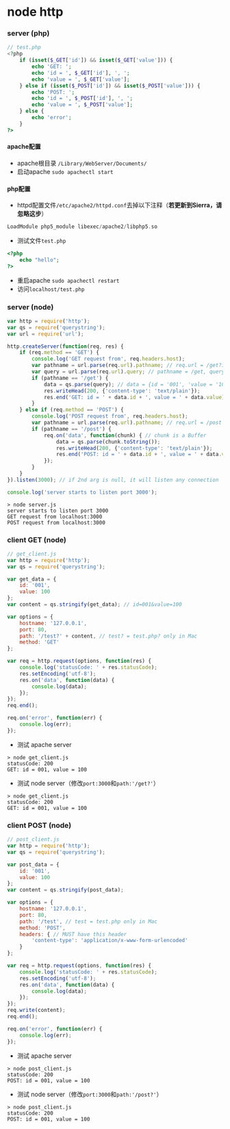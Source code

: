 # node http

### server (php)

```php
// test.php
<?php
    if (isset($_GET['id']) && isset($_GET['value'])) {
        echo 'GET: ';
        echo 'id = ', $_GET['id'], ', ';
        echo 'value = ', $_GET['value'];
    } else if (isset($_POST['id']) && isset($_POST['value'])) {
        echo 'POST: ';
        echo 'id = ', $_POST['id'], ', ';
        echo 'value = ', $_POST['value'];
    } else {
        echo 'error';
    }
?>
```

#### apache配置

- apache根目录 `/Library/WebServer/Documents/`
- 启动apache `sudo apachectl start`

#### php配置

- httpd配置文件`/etc/apache2/httpd.conf`去掉以下注释（**若更新到Sierra，请忽略这步**）

```c
LoadModule php5_module libexec/apache2/libphp5.so
```

- 测试文件`test.php`

```php
<?php
    echo "hello";
?>
```

- 重启apache `sudo apachectl restart`
- 访问`localhost/test.php`


### server (node)

```javascript
var http = require('http');
var qs = require('querystring');
var url = require('url');

http.createServer(function(req, res) {
    if (req.method == 'GET') {
        console.log('GET request from', req.headers.host);
        var pathname = url.parse(req.url).pathname; // req.url = /get?id=001&value=100
        var query = url.parse(req.url).query; // pathname = /get, query = id=001&value=100
        if (pathname == '/get') {
            data = qs.parse(query); // data = {id = '001', 'value = '100'}
            res.writeHead(200, {'content-type': 'text/plain'});
            res.end('GET: id = ' + data.id + ', value = ' + data.value);
        }
    } else if (req.method == 'POST') {
        console.log('POST request from', req.headers.host);
        var pathname = url.parse(req.url).pathname; // req.url = /post
        if (pathname == '/post') {
            req.on('data', function(chunk) { // chunk is a Buffer
                data = qs.parse(chunk.toString());
                res.writeHead(200, {'content-type': 'text/plain'});
                res.end('POST: id = ' + data.id + ', value = ' + data.value);
            });
        }
    }
}).listen(3000); // if 2nd arg is null, it will listen any connection

console.log('server starts to listen port 3000');
```

```shell
> node server.js
server starts to listen port 3000
GET request from localhost:3000
POST request from localhost:3000
```

### client GET (node)

```javascript
// get_client.js
var http = require('http');
var qs = require('querystring');

var get_data = {
    id: '001',
    value: 100
};
var content = qs.stringify(get_data); // id=001&value=100

var options = {
    hostname: '127.0.0.1',
    port: 80,
    path: '/test?' + content, // test? = test.php? only in Mac
    method: 'GET'
};

var req = http.request(options, function(res) {
    console.log('statusCode: ' + res.statusCode);
    res.setEncoding('utf-8');
    res.on('data', function(data) {
        console.log(data);
    });
});
req.end();

req.on('error', function(err) {
    console.log(err);
});
```

- 测试 apache server

```shell
> node get_client.js
statusCode: 200
GET: id = 001, value = 100
```

- 测试 node server（修改`port:3000`和`path:'/get?'`）

```shell
> node get_client.js
statusCode: 200
GET: id = 001, value = 100
```

### client POST (node)

```javascript
// post_client.js
var http = require('http');
var qs = require('querystring');

var post_data = {
    id: '001',
    value: 100
};
var content = qs.stringify(post_data);

var options = {
    hostname: '127.0.0.1',
    port: 80,
    path: '/test', // test = test.php only in Mac
    method: 'POST',
    headers: { // MUST have this header
        'content-type': 'application/x-www-form-urlencoded'
    }
};

var req = http.request(options, function(res) {
    console.log('statusCode: ' + res.statusCode);
    res.setEncoding('utf-8');
    res.on('data', function(data) {
        console.log(data);
    });
});
req.write(content);
req.end();

req.on('error', function(err) {
    console.log(err);
});
```

- 测试 apache server

```shell
> node post_client.js
statusCode: 200
POST: id = 001, value = 100
```

- 测试 node server（修改`port:3000`和`path:'/post?'`）

```shell
> node post_client.js
statusCode: 200
POST: id = 001, value = 100
```